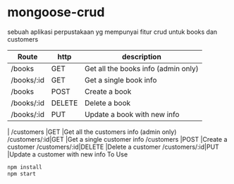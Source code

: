 # mongoose-crud

sebuah aplikasi perpustakaan yg mempunyai fitur crud untuk books dan customers


|Route    |http   |description|
|-----    |----   |-----------|
/books    |GET    |Get all the books info (admin only)
/books/:id|GET    |Get a single book info
/books    |POST   |Create a book
/books/:id|DELETE |Delete a book
/books/:id|PUT    |Update a book with new info
|
/customers    |GET    |Get all the customers info (admin only)
/customers/:id|GET    |Get a single customer info
/customers    |POST   |Create a customer
/customers/:id|DELETE |Delete a customer
/customers/:id|PUT    |Update a customer with new info
To Use
```javascript
npm install
npm start
```
